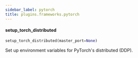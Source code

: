 ```yaml
---
sidebar_label: pytorch
title: plugins.frameworks.pytorch
---
```


#### setup\_torch\_distributed

```python
setup_torch_distributed(master_port=None)
```

Set up environment variables for PyTorch&#x27;s distributed (DDP).

